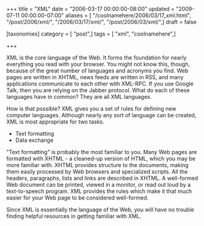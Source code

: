 +++
title = "XML"
date = "2006-03-17 00:00:00-08:00"
updated = "2009-07-11 00:00:00-07:00"
aliases = [ "/coolnamehere/2006/03/17_xml.html", "/post/2006/xml/", "/2006/03/17/xml/", "/post/2006/03/xml/",]
draft = false

[taxonomies]
category = [ "post",]
tags = [ "xml", "coolnamehere",]

+++

XML is the core language of the Web. It forms the foundation for nearly 
everything you read with your browser. You might not know this, though, 
because of the great number of languages and acronyms you find. Web pages are 
written in XHTML, news feeds are written in RSS, and many applications 
communicate to each other with XML-RPC. If you use Google Talk, then you are 
relying on the Jabber protocol. What do each of these languages have in common? 
They are all XML languages.
<!--more-->

How is that possible? XML gives you a set of rules for defining new computer 
languages. Although nearly any sort of language can be created, XML is most 
appropriate for two tasks.

+ Text formatting
+ Data exchange

"Text formatting" is probably the most familiar to you. Many Web pages are 
formatted with XHTML - a cleaned-up version of HTML, which you may be more
familiar with. XHTML provides structure to the documents, making them easily 
processed by Web browsers and specialized scripts. All the headers, paragraphs, 
lists and links are described in XHTML. A well-formed Web document can be 
printed, viewed in a monitor, or read out loud by a text-to-speech program. 
XML provides the rules which make it that much easier for your Web page to be 
considered well-formed.

Since XML is essentially the language of the Web, you will have no trouble 
finding helpful resources in getting familiar with XML.